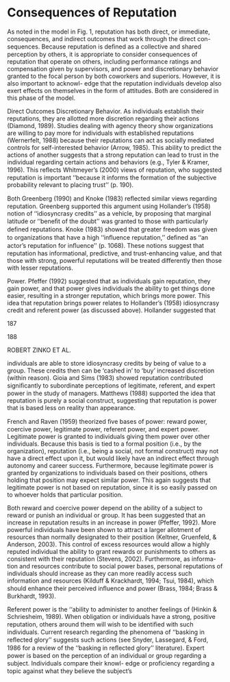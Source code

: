 # Consequences of Reputation

As noted in the model in Fig. 1, reputation has both direct, or immediate, consequences, and indirect outcomes that work through the direct con- sequences. Because reputation is deﬁned as a collective and shared perception by others, it is appropriate to consider consequences of reputation that operate on others, including performance ratings and compensation given by supervisors, and power and discretionary behavior granted to the focal person by both coworkers and superiors. However, it is also important to acknowl- edge that the reputation individuals develop also exert effects on themselves in the form of attitudes. Both are considered in this phase of the model.

Direct Outcomes Discretionary Behavior. As individuals establish their reputations, they are allotted more discretion regarding their actions (Diamond, 1989). Studies dealing with agency theory show organizations are willing to pay more for individuals with established reputations (Wernerfelt, 1988) because their reputations can act as socially mediated controls for self-interested behavior (Arrow, 1985). This ability to predict the actions of another suggests that a strong reputation can lead to trust in the individual regarding certain actions and behaviors (e.g., Tyler & Kramer, 1996). This reﬂects Whitmeyer’s (2000) views of reputation, who suggested reputation is important ‘‘because it informs the formation of the subjective probability relevant to placing trust’’ (p. 190).

Both Greenberg (1990) and Knoke (1983) reﬂected similar views regarding reputation. Greenberg supported this argument using Hollander’s (1958) notion of ‘‘idiosyncrasy credits’’ as a vehicle, by proposing that marginal latitude or ‘‘beneﬁt of the doubt’’ was granted to those with particularly deﬁned reputations. Knoke (1983) showed that greater freedom was given to organizations that have a high ‘‘inﬂuence reputation,’’ deﬁned as ‘‘an actor’s reputation for inﬂuence’’ (p. 1068). These notions suggest that reputation has informational, predictive, and trust-enhancing value, and that those with strong, powerful reputations will be treated differently then those with lesser reputations.

Power. Pfeffer (1992) suggested that as individuals gain reputation, they gain power, and that power gives individuals the ability to get things done easier, resulting in a stronger reputation, which brings more power. This idea that reputation brings power relates to Hollander’s (1958) idiosyncrasy credit and referent power (as discussed above). Hollander suggested that

187

188

ROBERT ZINKO ET AL.

individuals are able to store idiosyncrasy credits by being of value to a group. These credits then can be ‘cashed in’ to ‘buy’ increased discretion (within reason). Gioia and Sims (1983) showed reputation contributed signiﬁcantly to subordinate perceptions of legitimate, referent, and expert power in the study of managers. Matthews (1988) supported the idea that reputation is purely a social construct, suggesting that reputation is power that is based less on reality than appearance.

French and Raven (1959) theorized ﬁve bases of power: reward power, coercive power, legitimate power, referent power, and expert power. Legitimate power is granted to individuals giving them power over other individuals. Because this basis is tied to a formal position (i.e., by the organization), reputation (i.e., being a social, not formal construct) may not have a direct effect upon it, but would likely have an indirect effect through autonomy and career success. Furthermore, because legitimate power is granted by organizations to individuals based on their positions, others holding that position may expect similar power. This again suggests that legitimate power is not based on reputation, since it is so easily passed on to whoever holds that particular position.

Both reward and coercive power depend on the ability of a subject to reward or punish an individual or group. It has been suggested that an increase in reputation results in an increase in power (Pfeffer, 1992). More powerful individuals have been shown to attract a larger allotment of resources than normally designated to their position (Keltner, Gruenfeld, & Anderson, 2003). This control of excess resources would allow a highly reputed individual the ability to grant rewards or punishments to others as consistent with their reputation (Stevens, 2002). Furthermore, as informa- tion and resources contribute to social power bases, personal reputations of individuals should increase as they can more readily access such information and resources (Kilduff & Krackhardt, 1994; Tsui, 1984), which should enhance their perceived inﬂuence and power (Brass, 1984; Brass & Burkhardt, 1993).

Referent power is the ‘‘ability to administer to another feelings of (Hinkin & Schriesheim, 1989). When obligation or individuals have a strong, positive reputation, others around them will wish to be identiﬁed with such individuals. Current research regarding the phenomena of ‘‘basking in reﬂected glory’’ suggests such actions (see Snyder, Lassegard, & Ford, 1986 for a review of the ‘‘basking in reﬂected glory’’ literature). Expert power is based on the perception of an individual or group regarding a subject. Individuals compare their knowl- edge or proﬁciency regarding a topic against what they believe the subject’s